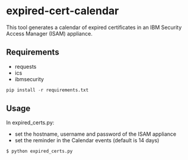 # expired-cert-calendar
This tool generates a calendar of expired certificates in an IBM Security Access Manager (ISAM) appliance. 

## Requirements
* requests
* ics
* ibmsecurity

```python
pip install -r requirements.txt
```

## Usage
In expired_certs.py:
* set the hostname, username and password of the ISAM appliance
* set the reminder in the Calendar events (default is 14 days)

```python
$ python expired_certs.py
```


